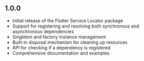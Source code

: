 ## 1.0.0

- Initial release of the Flutter Service Locator package
- Support for registering and resolving both synchronous and asynchronous dependencies
- Singleton and factory instance management
- Built-in disposal mechanism for cleaning up resources
- API for checking if a dependency is registered
- Comprehensive documentation and examples